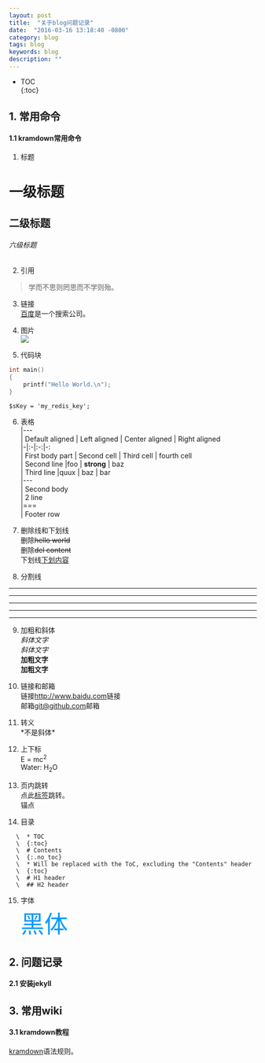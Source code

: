 ```yaml
---
layout: post
title:  "关于blog问题记录"
date:  "2016-03-16 13:18:40 -0800"
category: blog
tags: blog
keywords: blog
description: ""
---  
```


* TOC  
{:toc}  

## 1. 常用命令  
#### 1.1 **kramdown**常用命令  
1. 标题  
  # 一级标题  
  ## 二级标题  
  ###### 六级标题  
  
2. 引用  
  > 学而不思则罔思而不学则殆。  

3. 链接  
[百度](http://www.baidu.com)是一个搜索公司。

4. 图片  
![](https://help.github.com/assets/images/site/invertocat.png)

5. 代码块  
``` cpp
int main()  
{  
    printf("Hello World.\n");  
}
```
`$sKey = 'my_redis_key';`

6. 表格  
|---  
| Default aligned | Left aligned | Center aligned | Right aligned  
|-|:-|:-:|-:  
| First body part | Second cell | Third cell | fourth cell  
| Second line |foo | **strong** | baz  
| Third line |quux | baz | bar  
|---  
| Second body  
| 2 line  
|===  
| Footer row  
  
7. 删除线和下划线  
删除<del>hello world</del>  
删除~~del content~~  
下划线<u>下划内容</u>

8. 分割线  
* * *  
***  
*****  
- - -  
---------------------------------------  
 

9. 加粗和斜体  
*斜体文字*  
_斜体文字_  
**加粗文字**  
__加粗文字__  

10. 链接和邮箱  
  链接<http://www.baidu.com>链接  
  邮箱<git@github.com>邮箱  

11. 转义  
\*不是斜体\*

12. 上下标  
E = mc<sup>2</sup>  
Water: H<sub>2</sub>O  

13. 页内跳转  
点此[标签](#锚点)跳转。  
<a name="锚点" id="锚点">锚点</a>  

14. 目录  
```  
  \  * TOC  
  \  {:toc}  
  \  # Contents   
  \  {:.no_toc}  
  \  * Will be replaced with the ToC, excluding the "Contents" header  
  \  {:toc}  
  \  # H1 header  
  \  ## H2 header  
```  

15. 字体  
<font color=#0099ff size=12 face="黑体">黑体</font>  


## 2. 问题记录
#### 2.1 安装jekyll


## 3. 常用wiki
#### 3.1 kramdown教程
[kramdown](https://kramdown.gettalong.org/syntax.html)语法规则。
